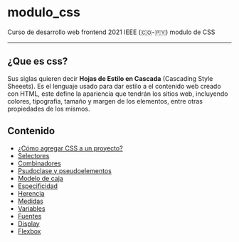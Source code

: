 # modulo_css
Curso de desarrollo web frontend 2021 IEEE (🇨🇴-🇵🇾) modulo de CSS
________________________________________________________________

## ¿Que es css?

Sus siglas quieren decir **Hojas de Estilo en Cascada** (Cascading Style Sheeets). Es el lenguaje usado para dar estilo a el contenido web creado con HTML, este define la apariencia que tendrán los sitios web, incluyendo colores, tipografia, tamaño y margen de los elementos, entre otras propiedades de los mismos.

## Contenido
* [¿Cómo agregar CSS a un proyecto?](/como_agregar_css/)
* [Selectores](/selectores/)
* [Combinadores](/combinadores/)
* [Psudoclase y pseudoelementos](/pseudos/)
* [Modelo de caja](/boxmodel/)
* [Especificidad](/especificidad/)
* [Herencia](/herencia/)
* [Medidas](/medidas/)
* [Variables](/variables/)
* [Fuentes](/fonts/)
* [Display](/display/)
* [Flexbox](/flexbox/)
